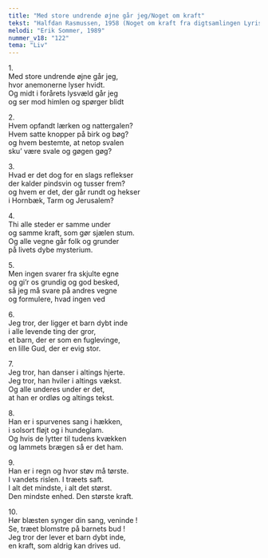 ```yaml
---
title: "Med store undrende øjne går jeg/Noget om kraft"
tekst: "Halfdan Rasmussen, 1958 (Noget om kraft fra digtsamlingen Lyriske installationer)"
melodi: "Erik Sommer, 1989"
nummer_v18: "122"
tema: "Liv"
---
```


1\.\
Med store undrende øjne går jeg,\
hvor anemonerne lyser hvidt.\
Og midt i forårets lysvæld går jeg\
og ser mod himlen og spørger blidt

2\.\
Hvem opfandt lærken og nattergalen?\
Hvem satte knopper på birk og bøg?\
og hvem bestemte, at netop svalen\
sku’ være svale og gøgen gøg?

3\.\
Hvad er det dog for en slags reflekser\
der kalder pindsvin og tusser frem?\
og hvem er det, der går rundt og hekser\
i Hornbæk, Tarm og Jerusalem?

4\.\
Thi alle steder er samme under\
og samme kraft, som gør sjælen stum.\
Og alle vegne går folk og grunder\
på livets dybe mysterium.

5\.\
Men ingen svarer fra skjulte egne\
og gi’r os grundig og god besked,\
så jeg må svare på andres vegne\
og formulere, hvad ingen ved

6\.\
Jeg tror, der ligger et barn dybt inde\
i alle levende ting der gror,\
et barn, der er som en fuglevinge,\
en lille Gud, der er evig stor.

7\.\
Jeg tror, han danser i altings hjerte.\
Jeg tror, han hviler i altings vækst.\
Og alle underes under er det,\
at han er ordløs og altings tekst.

8\.\
Han er i spurvenes sang i hækken,\
i solsort fløjt og i hundeglam.\
Og hvis de lytter til tudens kvækken\
og lammets brægen så er det ham.

9\.\
Han er i regn og hvor støv må tørste.\
I vandets rislen. I træets saft.\
I alt det mindste, i alt det størst.\
Den mindste enhed. Den største kraft.

10\.\
Hør blæsten synger din sang, veninde !\
Se, træet blomstre på barnets bud !\
Jeg tror der lever et barn dybt inde,\
en kraft, som aldrig kan drives ud.